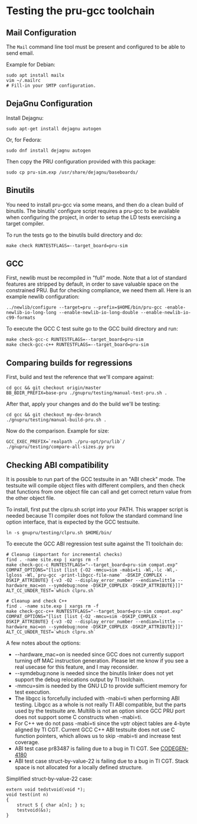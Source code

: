 # Testing the pru-gcc toolchain

##  Mail Configuration
The ```Mail``` command line tool must be present and configured to be able to send email.

Example for Debian:

	sudo apt install mailx
	vim ~/.mailrc
	# Fill-in your SMTP configuration.

##  DejaGnu Configuration
Install Dejagnu:

	sudo apt-get install dejagnu autogen

Or, for Fedora:

	sudo dnf install dejagnu autogen

Then copy the PRU configuration provided with this package:

	sudo cp pru-sim.exp /usr/share/dejagnu/baseboards/

## Binutils
You need to install pru-gcc via some means, and then do a clean build of binutils. The binutils' configure script requires a pru-gcc to be available when configuring the project, in order to setup the LD tests exercising a target compiler.

To run the tests go to the binutils build directory and do:

	make check RUNTESTFLAGS=--target_board=pru-sim

## GCC
First, newlib must be recompiled in "full" mode. Note that a lot of standard features are stripped by default, in order to save valuable space on the constrained PRU. But for checking compliance, we need them all. Here is an example newlib configuration:

	../newlib/configure --target=pru --prefix=$HOME/bin/pru-gcc -enable-newlib-io-long-long --enable-newlib-io-long-double --enable-newlib-io-c99-formats

To execute the GCC C test suite go to the GCC build directory and run:

	make check-gcc-c RUNTESTFLAGS=--target_board=pru-sim
	make check-gcc-c++ RUNTESTFLAGS=--target_board=pru-sim

## Comparing builds for regressions

First, build and test the reference that we'll compare against:

	cd gcc && git checkout origin/master
	BB_BDIR_PREFIX=base-pru ./gnupru/testing/manual-test-pru.sh .

After that, apply your changes and do the build we'll be testing:

	cd gcc && git checkout my-dev-branch
	./gnupru/testing/manual-build-pru.sh .

Now do the comparison. Example for size:

	GCC_EXEC_PREFIX=`realpath ./pru-opt/pru/lib`/ ./gnupru/testing/compare-all-sizes.py pru

## Checking ABI compatibility
It is possible to run part of the GCC testsuite in an "ABI check" mode. The testsuite will compile object files with different compilers, and then check that functions from one object file can call and get correct return value from the other object file.

To install, first put the clpru.sh script into your PATH. This wrapper script is needed because TI compiler does not follow the standard command line option interface, that is expected by the GCC testsuite.

	ln -s gnupru/testing/clpru.sh $HOME/bin/

To execute the GCC ABI regression test suite against the TI toolchain do:

	# Cleanup (important for incremental checks)
	find . -name site.exp | xargs rm -f
	make check-gcc-c RUNTESTFLAGS="--target_board=pru-sim compat.exp" COMPAT_OPTIONS="[list [list {-O2 -mmcu=sim -mabi=ti -Wl,-lc -Wl,-lgloss -Wl,`pru-gcc -print-libgcc-file-name` -DSKIP_COMPLEX -DSKIP_ATTRIBUTE} {-v3 -O2 --display_error_number --endian=little --hardware_mac=on --symdebug:none -DSKIP_COMPLEX -DSKIP_ATTRIBUTE}]]" ALT_CC_UNDER_TEST=`which clpru.sh`

	# Cleanup and check C++
	find . -name site.exp | xargs rm -f
	make check-gcc-c++ RUNTESTFLAGS="--target_board=pru-sim compat.exp" COMPAT_OPTIONS="[list [list {-O2 -mmcu=sim -DSKIP_COMPLEX -DSKIP_ATTRIBUTE} {-v3 -O2 --display_error_number --endian=little --hardware_mac=on --symdebug:none -DSKIP_COMPLEX -DSKIP_ATTRIBUTE}]]" ALT_CC_UNDER_TEST=`which clpru.sh`

A few notes about the options:
* --hardware_mac=on is needed since GCC does not currently support turning off MAC instruction generation. Please let me know if you see a real usecase for this feature, and I may reconsider.
* --symdebug:none is needed since the binutils linker does not yet support the debug relocations output by TI toolchain.
* -mmcu=sim is needed by the GNU LD to provide sufficient memory for test execution.
* The libgcc is forcefully included with -mabi=ti when performing ABI testing. Libgcc as a whole is not really TI ABI compatible, but the parts used by the testsuite are. Multilib is not an option since GCC PRU port does not support some C constructs when -mabi=ti.
* For C++ we do not pass -mabi=ti since the vptr object tables are 4-byte aligned by TI CGT. Current GCC C++ ABI testsuite does not use C function pointers, which allows us to skip -mabi=ti and increase test coverage.
* ABI test case pr83487 is failing due to a bug in TI CGT. See [CODEGEN-4180](https://e2e.ti.com/support/development_tools/compiler/f/343/t/652777)
* ABI test case struct-by-value-22 is failing due to a bug in TI CGT. Stack space is not allocated for a locally defined structure.

Simplified struct-by-value-22 case:

	extern void tedstvoid(void *);
	void test(int n)
	{
	    struct S { char a[n]; } s;
	    testvoid(&s);
	}
